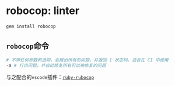 # robocop: linter
<p id="JzjM8ED5UKYsEX2UBb1RF">



</p>


<p id="3wp624MttU2zkzH3EitQE8">

```Bash
gem install robocop

```


</p>


<p id="9tKmFtnwErvZdB8pVgniUz">

## `robocop`命令

</p>


<p id="nG9FhAB8cDG3j85i5b2d3D">

```Bash
# 不带任何参数和选项，会报出所有的问题，并返回 1 状态码，适合在 CI 中使用
-a # 打出问题，并自动修复所有可以被修复的问题
```


</p>


<p id="nXhyoYLxu29DSi8bp3d2us">

与之配合的`vscode`插件：[`ruby-rubocop`](<https://marketplace.visualstudio.com/items?itemName=misogi.ruby-rubocop>)

</p>


<p id="qYNmVrWEx9ekYE9YutS2uz">



</p>


